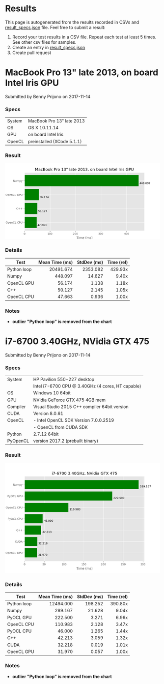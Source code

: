 
# Results

This page is autogenerated from the results recorded in CSVs and [result_specs.json](result_specs.json)
file. Feel free to submit a result:
1. Record your test results in a CSV file. Repeat each test at least 5 times. See other csv files for samples.
2. Create an entry in [result_specs.json](result_specs.json)
3. Create pull request

# MacBook Pro 13" late 2013, on board Intel Iris GPU

Submitted by Benny Prijono on 2017-11-14


### Specs

|    |    |
|----|----|
| System | MacBook Pro 13" late 2013 |
| OS | OS X 10.11.14 |
| GPU | on board Intel Iris |
| OpenCL | preinstalled (XCode 5.1.1) |


### Result

![benny-macbook.png](benny-macbook.png?raw=true "benny-macbook.png")


 ### Details

| Test   | Mean Time (ms) | StdDev (ms) | Time (rel)
|--------| --------: | --------: | --------: |
| Python loop | 20491.674 | 2353.082 | 429.93x |
| Numpy | 448.097 | 14.627 | 9.40x |
| OpenCL GPU | 56.174 | 1.138 | 1.18x |
| C++ | 50.127 | 2.145 | 1.05x |
| OpenCL CPU | 47.663 | 0.936 | 1.00x |


### Notes

- **outlier "Python loop" is removed from the chart**



# i7-6700 3.40GHz, NVidia GTX 475

Submitted by Benny Prijono on 2017-11-14


### Specs

|    |    |
|----|----|
| System | HP Pavilion 550-227 desktop |
|  | Intel i7-6700 CPU @ 3.40GHz (4 cores, HT capable) |
| OS | Windows 10 64bit |
| GPU | NVidia GeForce GTX 475 4GB mem |
| Compiler | Visual Studio 2015 C++ compiler 64bit version |
| CUDA | Version 8.0.61 |
| OpenCL | - Intel OpenCL SDK Version 7.0.0.2519 |
|  | - OpenCL from CUDA SDK |
| Python | 2.7.12 64bit |
| PyOpenCL | version 2017.2 (prebuilt binary) |


### Result

![benny-desktop1.png](benny-desktop1.png?raw=true "benny-desktop1.png")


 ### Details

| Test   | Mean Time (ms) | StdDev (ms) | Time (rel)
|--------| --------: | --------: | --------: |
| Python loop | 12494.000 | 198.252 | 390.80x |
| Numpy | 289.167 | 21.628 | 9.04x |
| PyOCL GPU | 222.500 | 3.271 | 6.96x |
| OpenCL CPU | 110.983 | 2.128 | 3.47x |
| PyOCL CPU | 46.000 | 1.265 | 1.44x |
| C++ | 42.213 | 3.059 | 1.32x |
| CUDA | 32.218 | 0.019 | 1.01x |
| OpenCL GPU | 31.970 | 0.057 | 1.00x |


### Notes

- **outlier "Python loop" is removed from the chart**


